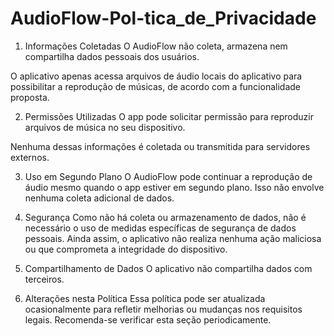 # AudioFlow-Pol-tica_de_Privacidade

1. Informações Coletadas
O AudioFlow não coleta, armazena nem compartilha dados pessoais dos usuários.

O aplicativo apenas acessa arquivos de áudio locais do aplicativo para possibilitar a reprodução de músicas, de acordo com a funcionalidade proposta.

2. Permissões Utilizadas
O app pode solicitar permissão para reproduzir arquivos de música no seu dispositivo.

Nenhuma dessas informações é coletada ou transmitida para servidores externos.

3. Uso em Segundo Plano
O AudioFlow pode continuar a reprodução de áudio mesmo quando o app estiver em segundo plano. Isso não envolve nenhuma coleta adicional de dados.

4. Segurança
Como não há coleta ou armazenamento de dados, não é necessário o uso de medidas específicas de segurança de dados pessoais. Ainda assim, o aplicativo não realiza nenhuma ação maliciosa ou que comprometa a integridade do dispositivo.

5. Compartilhamento de Dados
O aplicativo não compartilha dados com terceiros.

6. Alterações nesta Política
Essa política pode ser atualizada ocasionalmente para refletir melhorias ou mudanças nos requisitos legais. Recomenda-se verificar esta seção periodicamente.
